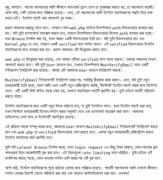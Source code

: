 বন্ধু, স্বাগতম। আগের আলোচনায় আমি কীভাবে পাসওয়ার্ড ভুলে গেলে তা পুনরুদ্ধার করতে হয়, তা আলোচনা করেছি। আশা করি, সেটি তোমার জন্য পরিষ্কার হয়েছে। এখন, এই আলোচনায় আমি ইমেইল যাচাইকরণের পদ্ধতি নিয়ে কথা বলতে চাই। ইমেইল যাচাই করা আসলেই খুব সহজ।

প্রথমে আমাদের প্রকল্পে যেতে হবে। সেখানে গেলে `web.php` ফাইলে ডিফল্টভাবে `auth` মিডলওয়্যার ব্যবহার করা হয়। যদি তুমি ড্যাশবোর্ডে অ্যাক্সেস করতে চাও, তাহলে ডিফল্টভাবে মিডলওয়্যার হিসেবে `auth` ব্যবহার করা হচ্ছে। যখন `Breeze` ইনস্টল করা হয়, তখন আরও একটি মিডলওয়্যার তৈরি হয়। যদি তুমি মিডলওয়্যারে যাও এবং `Kernel.php` তে দেখ, সেখানে একটি `verified` নামে ফাইল থাকে। এই `verified` মিডলওয়্যার ইমেইল যাচাইকরণের জন্য ব্যবহার করা হয়। প্রথমে আমাদের এটি ডিক্লেয়ার করতে হবে।

`web.php` তে ডিক্লেয়ার করা হয়েছে, এবং আমরা এটিকে `verified` নামে অ্যাড করবো। তারপর আমাদের মডেল আপডেট করতে হবে। যদি তুমি `User` মডেলে যাও, সেখানে ডিফল্টভাবে `MustVerifyEmail` নামে একটি ইন্টারফেস ইমপ্লিমেন্ট করা হয়েছে। আমরা এটি আমাদের `User` মডেলে ইমপ্লিমেন্ট করবো।

`MustVerifyEmail` ইন্টারফেসটি ইমপ্লিমেন্ট করার পর, সবকিছু ঠিকঠাক কাজ করবে। এখন, যদি তুমি নতুন ব্যবহারকারী তৈরি করো, যেমন আমি এখন একটি নতুন রেজিস্ট্রেশন করছি, সিস্টেমটি ইমেইল যাচাই করার জন্য নির্দেশনা দেবে। এটি একটি ভিউ ফাইল থেকে লোড হয়, যেখানে যাচাইকরণ বার্তাটি প্রদর্শিত হয়। তুমি চাইলে বার্তাটি পরিবর্তন করতে পারো।

ইমেইল যাচাইকরণের জন্য একটি নতুন লিংক পাঠানো হবে, যা তুমি ইমেইলে পাবে। যখন ইমেইল যাচাই করা হবে, তখন সিস্টেমে ব্যবহারকারী হিসেবে লগইন করার অনুমতি দেবে এবং ড্যাশবোর্ড অ্যাক্সেস করা যাবে। আমাদের ডাটাবেসেও দেখা যাবে যে ইমেইলটি যাচাইকৃত হয়েছে।

এই প্রক্রিয়া সহজে সম্পন্ন করার জন্য, আমাদের `User` মডেলে `MustVerifyEmail` ইন্টারফেসটি ইমপ্লিমেন্ট করতে হবে এবং `web.php` তে `verified` মিডলওয়্যার যোগ করতে হবে। এরপর নতুন ব্যবহারকারী রেজিস্ট্রেশন করলে ইমেইল যাচাইয়ের বার্তা প্রদর্শিত হবে।

তুমি যদি `Laravel Breeze` ইনস্টল করো, তখন `login request` এও কিছু নিয়ম থাকবে, যেমন কতবার ভুল পাসওয়ার্ড দিলে অ্যাকাউন্টটি ব্লক করা হবে। এই নিয়মগুলো `rate limiting` নামে পরিচিত। তুমি চাইলে এটি কনফিগার করতে পারো, যেমন কতবার লগইন চেষ্টা করার পর এটি ব্লক হবে।

আশা করি, ইমেইল যাচাইকরণের পুরো প্রক্রিয়া তোমার জন্য পরিষ্কার হয়েছে। পরবর্তী আলোচনায় আমি দেখাবো কীভাবে লগইন পেজের ডিফল্ট লোগো পরিবর্তন করা যায় এবং অন্যান্য কাস্টমাইজেশন করা যায়। ধন্যবাদ!
